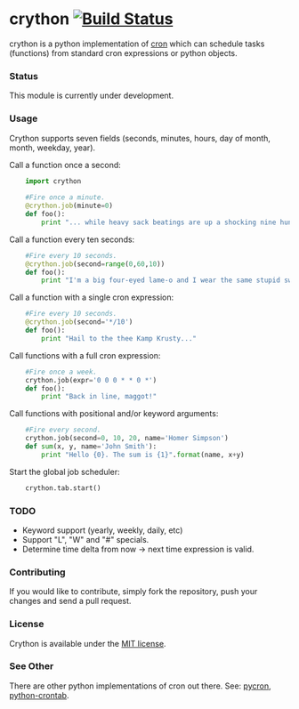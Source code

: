 # crython [![Build Status](https://travis-ci.org/ahawker/crython.png)](https://travis-ci.org/ahawker/crython)
crython is a python implementation of [cron](http://en.wikipedia.org/wiki/Cron) which can schedule tasks (functions) from standard cron expressions or python objects.

### Status
This module is currently under development.

### Usage
Crython supports seven fields (seconds, minutes, hours, day of month, month, weekday, year).

Call a function once a second:  
```python
    import crython
    
    #Fire once a minute.
    @crython.job(minute=0)
    def foo():
        print "... while heavy sack beatings are up a shocking nine hundred percent?"
```
        
Call a function every ten seconds:  
```python
    #Fire every 10 seconds.
    @crython.job(second=range(0,60,10))
    def foo():
        print "I'm a big four-eyed lame-o and I wear the same stupid sweater every day."
```

Call a function with a single cron expression:
```python
    #Fire every 10 seconds.
    @crython.job(second='*/10')
    def foo():
        print "Hail to the thee Kamp Krusty..."
```
        
Call functions with a full cron expression:  
```python
    #Fire once a week.
    crython.job(expr='0 0 0 * * 0 *')
    def foo():
        print "Back in line, maggot!"
```

Call functions with positional and/or keyword arguments:  
```python
    #Fire every second.
    crython.job(second=0, 10, 20, name='Homer Simpson')
    def sum(x, y, name='John Smith'):
        print "Hello {0}. The sum is {1}".format(name, x+y)
```

Start the global job scheduler:  
```python
    crython.tab.start()
```

### TODO
- Keyword support (yearly, weekly, daily, etc)
- Support "L", "W" and "#" specials.
- Determine time delta from now -> next time expression is valid.

### Contributing
If you would like to contribute, simply fork the repository, push your changes and send a pull request.

### License
Crython is available under the [MIT license](https://github.com/ahawker/crython/blob/master/license.md).

### See Other
There are other python implementations of cron out there.
See: [pycron](http://www.kalab.com/freeware/pycron/pycron.htm), [python-crontab](http://pypi.python.org/pypi/python-crontab/).